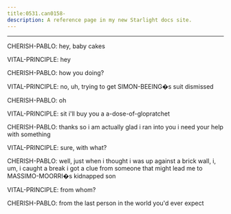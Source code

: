 ```yaml
---
title:0531.can0158-
description: A reference page in my new Starlight docs site.
---
```

----- 
CHERISH-PABLO: hey, baby cakes
 
VITAL-PRINCIPLE: hey
 
CHERISH-PABLO: how you doing? 
 
VITAL-PRINCIPLE: no, uh, trying to get SIMON-BEEING�s suit dismissed
 
CHERISH-PABLO: oh
 
VITAL-PRINCIPLE: sit
 i'll buy you a a-dose-of-glopratchet
 
CHERISH-PABLO: thanks
 so i am actually glad i ran into you
 i need your help with 
something
 
VITAL-PRINCIPLE: sure, with what? 
 
CHERISH-PABLO: well, just when i thought i was up against a brick wall, i, um, i 
caught a break
 i got a clue from someone that might lead me to MASSIMO-MOORRI�s kidnapped 
son
 
VITAL-PRINCIPLE: from whom? 
 
CHERISH-PABLO: from the last person in the world you'd ever expect
 
